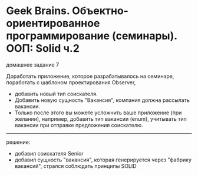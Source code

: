 # Geek Brains. Объектно-ориентированное программирование (семинары). ООП: Solid ч.2
домашнее задание 7


Доработать приложение, которое разрабатывалось на семинаре, поработать с шаблоном проектирования Observer,
* добавить новый тип соискателя.
* Добавить новую сущность "Вакансия", компания должна рассылать вакансии.
* Только после этого вы можете усложнить ваше приложение (при желании), например, добавить тип вакансии (enum), учитывать тип вакансии при отправке предложения соискателю.
----

решение:
* добавил соискателя Senior
* добавил сущность "вакансия", которая генерируется через "фабрику вакансий", стралcя соблюдать принципы SOLID


